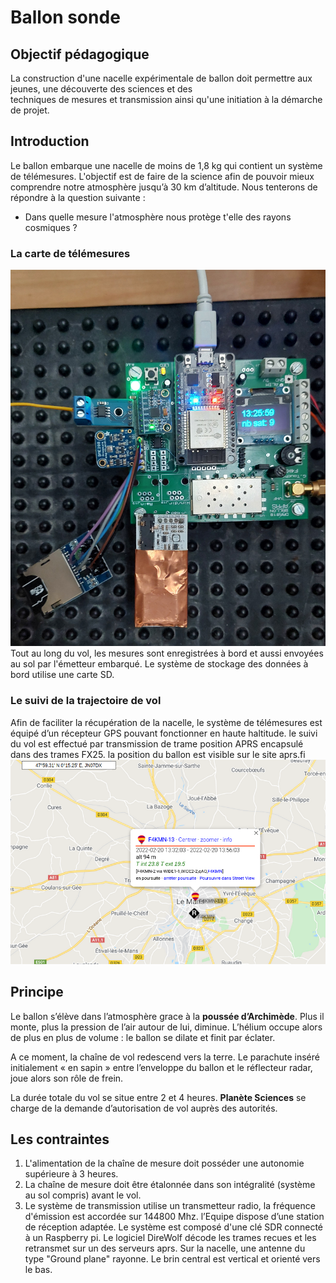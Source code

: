﻿# Ballon sonde 

## Objectif pédagogique
La  construction d'une nacelle expérimentale de ballon doit permettre aux jeunes, une découverte des sciences et des  
techniques de mesures et transmission ainsi qu'une initiation à la démarche de projet.

## Introduction
Le ballon embarque une nacelle de moins de 1,8 kg qui contient un système de télémesures. L'objectif  est de faire de la science afin de pouvoir mieux comprendre notre atmosphère jusqu’à 30 km d’altitude. Nous tenterons de répondre à la question suivante :

 - Dans quelle mesure l'atmosphère nous protège t'elle des rayons cosmiques   ?

### La carte de télémesures

![Carte de télémesures](/projet_ballon/images/carte_télémesures.jpg)
Tout  au  long  du  vol,  les  mesures  sont  enregistrées à bord et aussi envoyées au sol par l'émetteur embarqué.
Le système de stockage des données à bord utilise une carte SD.

### Le suivi de la trajectoire de vol 

Afin de faciliter la récupération de la nacelle, le système de télémesures est équipé d’un récepteur GPS pouvant fonctionner en haute haltitude.
le suivi du vol est effectué par transmission de trame position APRS encapsulé dans des trames FX25. la position du ballon est visible sur le site aprs.fi
![aprs.fi](/projet_ballon/images/Capture_aprs.fi.png)


## Principe
Le ballon s’élève dans l’atmosphère grace à la **poussée d’Archimède**. Plus il monte, plus la pression de l’air autour de lui, diminue. L’hélium occupe alors de plus en plus de volume : le ballon se dilate et finit par éclater.

A ce moment, la chaîne de vol redescend vers la terre. Le parachute inséré initialement «  en sapin  » entre l’enveloppe du ballon et le réflecteur radar, joue alors son rôle de frein.

La durée totale du vol se situe entre 2 et 4 heures. **Planète Sciences** se charge de la demande d’autorisation de vol auprès des autorités. 


## Les contraintes

 1. L'alimentation de la chaîne de mesure doit posséder une autonomie supérieure à 3 heures.
 2. La chaîne de mesure doit être étalonnée dans son intégralité     (système au sol compris) avant le vol.
 3. Le système de transmission utilise un transmetteur radio, la fréquence d'émission est accordée sur 144800 Mhz. l’Equipe dispose d’une station de réception adaptée. Le système est composé d'une clé SDR connecté à un Raspberry pi. Le logiciel DireWolf décode les trames recues et les retransmet sur un des serveurs aprs.  Sur la nacelle, une antenne du type "Ground plane" rayonne. Le brin central est vertical et orienté vers le bas.

 

